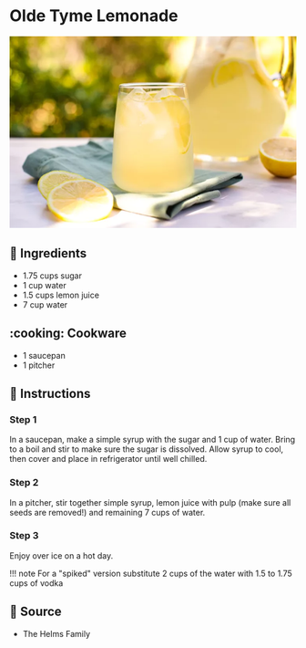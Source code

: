 # Olde Tyme Lemonade

![Olde Tyme Lemonade](../assets/images/olde-tyme-lemonade.jpg)

## :salt: Ingredients

- 1.75 cups sugar
- 1 cup water
- 1.5 cups lemon juice
- 7 cup water

## :cooking: Cookware

- 1 saucepan
- 1 pitcher

## :pencil: Instructions

### Step 1

In a saucepan, make a simple syrup with the sugar and 1 cup of water. Bring to a boil and stir to make sure the sugar is
dissolved. Allow syrup to cool, then cover and place in refrigerator until well chilled.

### Step 2

In a pitcher, stir together simple syrup, lemon juice with pulp (make sure all seeds are removed!) and remaining 7 cups
of water.

### Step 3

Enjoy over ice on a hot day.

!!! note
    For a "spiked" version substitute 2 cups of the water with 1.5 to 1.75 cups of vodka

## :link: Source

- The Helms Family
